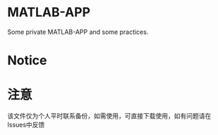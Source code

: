 # MATLAB-APP
Some private MATLAB-APP and some practices.
# Notice

# 注意
该文件仅为个人平时联系备份，如需使用，可直接下载使用，如有问题请在Issues中反馈
